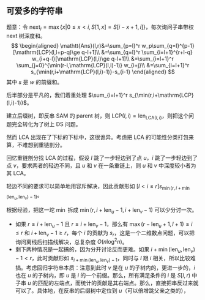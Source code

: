 ## 可爱多的字符串

题意：令 $\mathrm{next}_i=\max\{x|0\le x<i,S[1,x]=S[i-x+1,i]\}$，每次询问子串带权 $\mathrm{next}$ 树深度和。
$$
\begin{aligned}
\mathtt{Ans}(l,r)&=\sum_{p=l}^r w_p\sum_{q=l}^{p-1} [\mathrm{LCP}(l,l+p-q)\ge q-l+1]\\
&=\sum_{q=l}^r \sum_{i=l+1}^{r+l-q} w_{i+q-l}[\mathrm{LCP}(l,i)\ge q-l+1]\\
&=\sum_{i=l+1}^r \sum_{j=0}^{\min(r-i,\mathrm{LCP}(l,i)-1)} w_{i+j}\\
&=\sum_{i=l+1}^r s_{\min(r,i+\mathrm{LCP}(l,i)-1)}-s_{i-1}
\end{aligned}
$$
其中 $s$ 是 $w$ 的前缀和。

后半部分是平凡的，我们着重处理 $\sum_{i=l+1}^r s_{\min(r,i+\mathrm{LCP}(l,i)-1)}$。

建立后缀树，即反串 SAM 的 parent 树，则 $\mathrm{LCP}(l,i)=\mathrm{len}_{\mathrm{LCA}(l,i)}$，则把这个问题完全转化为了树上 DS 问题。

然而 LCA 出现在了下标的下标中，这很诡异。考虑把 LCA 的可能性分类打包来算，不难想到重链剖分。

回忆重链剖分找 LCA 的过程，假设 $l$ 跳了一步轻边到了点 $u$，$i$ 跳了一步轻边到了点 $v$，要求两者的轻边不同，且 $u$ 和 $v$ 在一条重链上，则 $u$ 和 $v$ 中深度较小者为其 LCA。

轻边不同的要求可以简单地用容斥解决，因此贡献形如 $[l<i\le r]s_{\min(r,i+\min(\mathrm{len}_u,\mathrm{len}_v)-1)}$。

根据经验，把这一坨 $\min$ 拆成 $\min(r,i+\mathrm{len}_{u}-1,i+\mathrm{len}_v-1)$ 可以少分讨一次。

- 如果 $r\le i+\mathrm{len}_u-1$ 且 $r\le i+\mathrm{len}_v-1$，那么有 $\max(r-\mathrm{len}_u+1,l+1)\le i\le r$ 和 $i+\mathrm{len}_v-1\ge r$，每个 $i$ 的贡献为 $s_r$，这是一个二维数点问题，可以把询问离线后扫描线解决，总复杂度 $O(n\log^2 n)$。
- 剩下两种情况是一起搞的，因为分开讨论反而更难。如果 $i+\min(\mathrm{len}_u,\mathrm{len}_v)-1<r$，此时贡献形如 $s_{i+\min(\mathrm{len}_u,\mathrm{len}_v)-1}$，同时与 $l$ 跟 $i$ 相关，所以比较难搞。考虑回归字符串本质：注意到此时 $v$ 是在 $u$ 的子树内的，更进一步的，$i$ 也在 $u$ 的子树内，即 $u$ 是 $i$ 的一个前缀。那么，所有满足条件的 $i$ 是 $S[l,r)$ 中子串 $u$ 的匹配的左端点，而统计的贡献是其右端点。那么，直接把串反过来就可以了。具体地，在反串的后缀树中定位到 $u$（可以倍增跳父亲之类的），